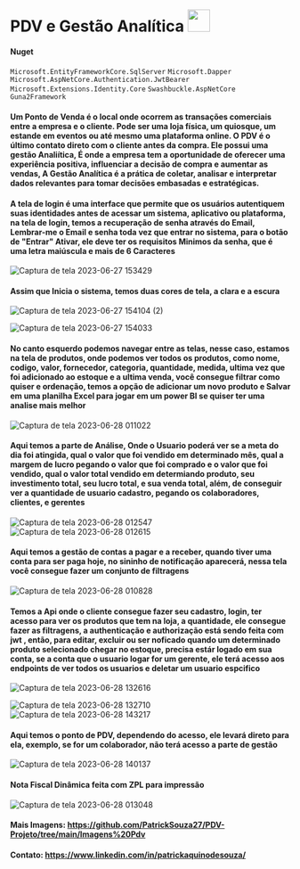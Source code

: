 # PDV e Gestão Analítica <img src="https://cdn-icons-png.flaticon.com/128/6132/6132221.png" width="40"> 

#### Nuget 
```Microsoft.EntityFrameworkCore.SqlServer```
```Microsoft.Dapper```
```Microsoft.AspNetCore.Authentication.JwtBearer```
```Microsoft.Extensions.Identity.Core```
```Swashbuckle.AspNetCore```
```Guna2Framework```


#### Um Ponto de Venda é o local onde ocorrem as transações comerciais entre a empresa e o cliente. Pode ser uma loja física, um quiosque, um estande em eventos ou até mesmo uma plataforma online. O PDV é o último contato direto com o cliente antes da compra. Ele possui uma gestão Analiítica, É onde a empresa tem a oportunidade de oferecer uma experiência positiva, influenciar a decisão de compra e aumentar as vendas, A Gestão Analítica é a prática de coletar, analisar e interpretar dados relevantes para tomar decisões embasadas e estratégicas.

#### A tela de login é uma interface que permite que os usuários autentiquem suas identidades antes de acessar um sistema, aplicativo ou plataforma, na tela de login, temos a recuperação de senha através do Email, Lembrar-me o Email e senha toda vez que entrar no sistema, para o botão de "Entrar" Ativar, ele deve ter os requisitos Minimos da senha, que é uma letra maiúscula e mais de 6 Caracteres

![Captura de tela 2023-06-27 153429](https://github.com/PatrickSouza27/PDV-Projeto/assets/77933748/76e589b6-4f0a-4e67-a009-617554fcd3c9)

#### Assim que Inicia o sistema, temos duas cores de tela, a clara e a escura 

![Captura de tela 2023-06-27 154104 (2)](https://github.com/PatrickSouza27/PDV-Projeto/assets/77933748/bdb0c7d8-e0db-4679-9773-a6bb148e0061)

![Captura de tela 2023-06-27 154033](https://github.com/PatrickSouza27/PDV-Projeto/assets/77933748/b90b8b39-7262-416f-829c-bf0714199995)


#### No canto esquerdo podemos navegar entre as telas, nesse caso, estamos na tela de produtos, onde podemos ver todos os produtos, como nome, codigo, valor, fornecedor,  categoria, quantidade, medida, ultima vez que foi adicionado ao estoque e a ultima venda, você consegue filtrar como quiser e ordenação, temos a opção de adicionar um novo produto e Salvar em uma planilha Excel para jogar em um power BI se quiser ter uma analise mais melhor

![Captura de tela 2023-06-28 011022](https://github.com/PatrickSouza27/PDV-Projeto/assets/77933748/6a642ae5-7485-4305-a5af-a03fa589b0d9)

#### Aqui temos a parte de Análise, Onde o Usuario poderá ver se a meta do dia foi atingida, qual o valor que foi vendido em determinado mês, qual a margem de lucro pegando o valor que foi comprado e o valor que foi vendido, qual o valor total vendido em determiando produto, seu investimento total, seu lucro total, e sua venda total, além, de conseguir ver a quantidade de usuario cadastro, pegando os colaboradores, clientes, e gerentes

![Captura de tela 2023-06-28 012547](https://github.com/PatrickSouza27/PDV-Projeto/assets/77933748/1b0cc1f4-0cd4-47a2-bfbc-b72bfaeb0fd1)
![Captura de tela 2023-06-28 012615](https://github.com/PatrickSouza27/PDV-Projeto/assets/77933748/659ed070-70c7-42d2-b2f2-4089296919e2)

#### Aqui temos a gestão de contas a pagar e a receber, quando tiver uma conta para ser paga hoje, no sininho de notificação aparecerá, nessa tela você consegue fazer um conjunto de filtragens

![Captura de tela 2023-06-28 010828](https://github.com/PatrickSouza27/PDV-Projeto/assets/77933748/8202307e-1add-4279-9f7d-06298af0111e)

#### Temos a Api onde o cliente consegue fazer seu cadastro, login, ter acesso para ver os produtos que tem na loja, a quantidade, ele consegue fazer as filtragens, a authenticação e authorização está sendo feita com jwt , então, para editar, excluir ou ser noficado quando um determinado produto selecionado chegar no estoque, precisa estár logado em sua conta, se a conta que o usuario logar for um gerente, ele terá acesso aos endpoints de ver todos os usuarios e deletar um usuario espcifico


![Captura de tela 2023-06-28 132616](https://github.com/PatrickSouza27/PDV-Projeto/assets/77933748/fe727e9c-4bb4-4ed9-9b15-132fc6712097)

![Captura de tela 2023-06-28 132710](https://github.com/PatrickSouza27/PDV-Projeto/assets/77933748/43ec613e-5318-4089-bbaa-fbe4f8e66aa1)
![Captura de tela 2023-06-28 143217](https://github.com/PatrickSouza27/PDV-Projeto/assets/77933748/505f951a-f7ee-42f3-9208-ef3857db1e8e)


#### Aqui temos o ponto de PDV, dependendo do acesso, ele levará direto para ela, exemplo, se for um colaborador, não terá acesso a parte de gestão

![Captura de tela 2023-06-28 140137](https://github.com/PatrickSouza27/PDV-Projeto/assets/77933748/bf7e1e9f-3176-40a3-a1f4-c2394478c21a)

#### Nota Fiscal Dinâmica feita com ZPL para impressão

![Captura de tela 2023-06-28 013048](https://github.com/PatrickSouza27/PDV-Projeto/assets/77933748/659b395f-7c1c-4cf1-af1c-8847861e519c)

#### Mais Imagens: https://github.com/PatrickSouza27/PDV-Projeto/tree/main/Imagens%20Pdv

#### Contato: https://www.linkedin.com/in/patrickaquinodesouza/
